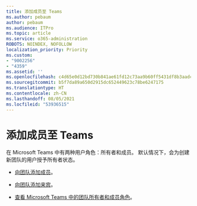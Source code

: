 ```yaml
---
title: 添加成员至 Teams
ms.author: pebaum
author: pebaum
ms.audience: ITPro
ms.topic: article
ms.service: o365-administration
ROBOTS: NOINDEX, NOFOLLOW
localization_priority: Priority
ms.custom:
- "9002256"
- "4359"
ms.assetid: ''
ms.openlocfilehash: c4d65e0d12bd730b841ae61fd12c73aa9b60ff5431df8b3aadc9c5cead6d71f6
ms.sourcegitcommit: b5f7da89a650d2915dc652449623c78be6247175
ms.translationtype: HT
ms.contentlocale: zh-CN
ms.lasthandoff: 08/05/2021
ms.locfileid: "53936515"
---
```

# <a name="add-a-member-to-teams"></a>添加成员至 Teams

在 Microsoft Teams 中有两种用户角色：所有者和成员。 默认情况下，会为创建新团队的用户授予所有者状态。

- [向团队添加成员](https://support.office.com/article/add-members-to-a-team-in-teams-aff2249d-b456-4bc3-81e7-52327b6b38e9)。

- [向团队添加来宾](https://support.office.com/article/Add-guests-to-a-team-in-Teams-fccb4fa6-f864-4508-bdde-256e7384a14f)。

- [查看 Microsoft Teams 中的团队所有者和成员角色](https://docs.microsoft.com/microsoftteams/assign-roles-permissions)。
